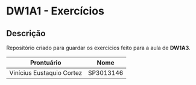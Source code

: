 # DW1A1 - Exercícios
## Descrição
Repositório criado para guardar os exercícios feito para a aula de **DW1A3**.

Prontuário | Nome
---|---
Vinícius Eustaquio Cortez | SP3013146
